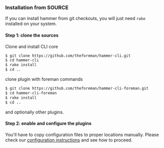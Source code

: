 ### Installation from SOURCE

If you can install hammer from git checkouts, you will just need `rake` installed on your system.

#### Step 1: clone the sources
Clone and install CLI core

```bash
$ git clone https://github.com/theforeman/hammer-cli.git
$ cd hammer-cli
$ rake install
$ cd ..
```

clone plugin with foreman commands

```bash
$ git clone https://github.com/theforeman/hammer-cli-foreman.git
$ cd hammer-cli-foreman
$ rake install
$ cd ..
```

and optionally other plugins.


#### Step 2: enable and configure the plugins
You'll have to copy configuration files to proper locations manually.
Please check our [configuration instructions](installation.md#configuration)
and see how to proceed.

